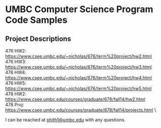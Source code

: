 # UMBC Computer Science Program Code Samples

Project Descriptions
--------------------
476 HW2: https://www.csee.umbc.edu/~nicholas/676/term%20project/hw2.html \
476 HW3: https://www.csee.umbc.edu/~nicholas/676/term%20project/hw3.html \
476 HW4: https://www.csee.umbc.edu/~nicholas/676/term%20project/hw4.html \
476 HW5: https://www.csee.umbc.edu/~nicholas/676/term%20project/hw5.html \
478 HW2: https://www.csee.umbc.edu/courses/graduate/678/fall14/hw2.html \
478 Proj: https://www.csee.umbc.edu/courses/graduate/678/fall14/projects.html \

I can be reached at phith1@umbc.edu with any questions.
